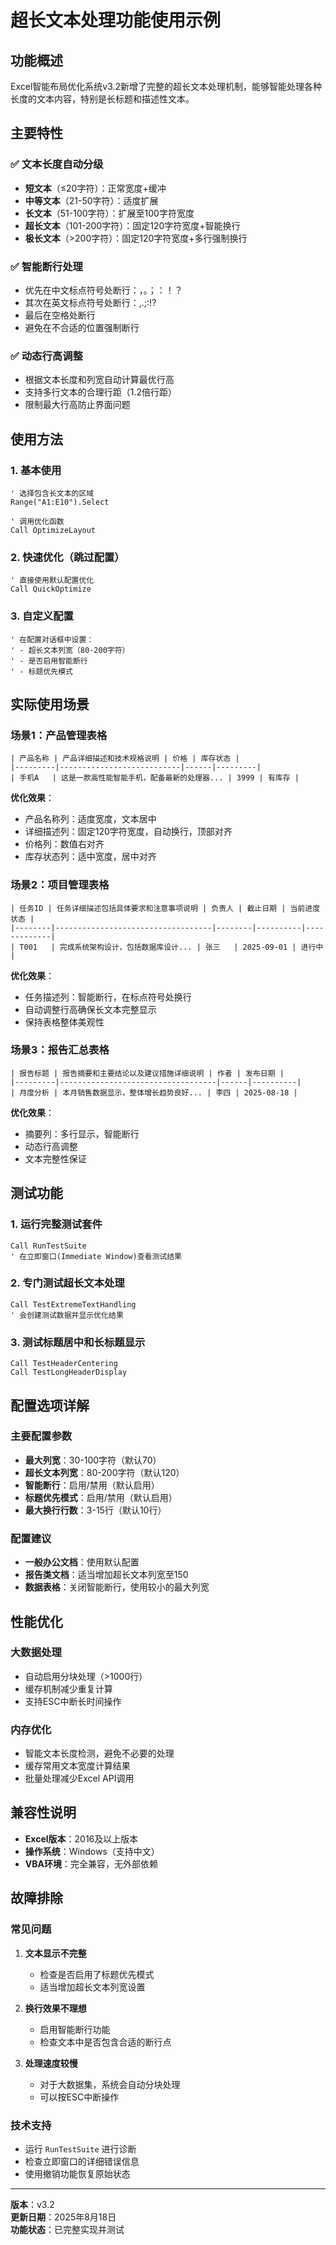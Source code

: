 # 超长文本处理功能使用示例

## 功能概述

Excel智能布局优化系统v3.2新增了完整的超长文本处理机制，能够智能处理各种长度的文本内容，特别是长标题和描述性文本。

## 主要特性

### ✅ 文本长度自动分级
- **短文本**（≤20字符）：正常宽度+缓冲
- **中等文本**（21-50字符）：适度扩展
- **长文本**（51-100字符）：扩展至100字符宽度
- **超长文本**（101-200字符）：固定120字符宽度+智能换行
- **极长文本**（>200字符）：固定120字符宽度+多行强制换行

### ✅ 智能断行处理
- 优先在中文标点符号处断行：，。；：！？
- 其次在英文标点符号处断行：,.;:!?
- 最后在空格处断行
- 避免在不合适的位置强制断行

### ✅ 动态行高调整
- 根据文本长度和列宽自动计算最优行高
- 支持多行文本的合理行距（1.2倍行距）
- 限制最大行高防止界面问题

## 使用方法

### 1. 基本使用
```vba
' 选择包含长文本的区域
Range("A1:E10").Select

' 调用优化函数
Call OptimizeLayout
```

### 2. 快速优化（跳过配置）
```vba
' 直接使用默认配置优化
Call QuickOptimize
```

### 3. 自定义配置
```vba
' 在配置对话框中设置：
' - 超长文本列宽（80-200字符）
' - 是否启用智能断行
' - 标题优先模式
```

## 实际使用场景

### 场景1：产品管理表格
```
| 产品名称 | 产品详细描述和技术规格说明 | 价格 | 库存状态 |
|---------|---------------------------|------|---------|
| 手机A   | 这是一款高性能智能手机，配备最新的处理器... | 3999 | 有库存 |
```

**优化效果**：
- 产品名称列：适度宽度，文本居中
- 详细描述列：固定120字符宽度，自动换行，顶部对齐
- 价格列：数值右对齐
- 库存状态列：适中宽度，居中对齐

### 场景2：项目管理表格
```
| 任务ID | 任务详细描述包括具体要求和注意事项说明 | 负责人 | 截止日期 | 当前进度状态 |
|--------|-----------------------------------|--------|----------|-------------|
| T001   | 完成系统架构设计，包括数据库设计... | 张三   | 2025-09-01 | 进行中 |
```

**优化效果**：
- 任务描述列：智能断行，在标点符号处换行
- 自动调整行高确保长文本完整显示
- 保持表格整体美观性

### 场景3：报告汇总表格
```
| 报告标题 | 报告摘要和主要结论以及建议措施详细说明 | 作者 | 发布日期 |
|---------|-----------------------------------|------|----------|
| 月度分析 | 本月销售数据显示，整体增长趋势良好... | 李四 | 2025-08-18 |
```

**优化效果**：
- 摘要列：多行显示，智能断行
- 动态行高调整
- 文本完整性保证

## 测试功能

### 1. 运行完整测试套件
```vba
Call RunTestSuite
' 在立即窗口(Immediate Window)查看测试结果
```

### 2. 专门测试超长文本处理
```vba
Call TestExtremeTextHandling
' 会创建测试数据并显示优化结果
```

### 3. 测试标题居中和长标题显示
```vba
Call TestHeaderCentering
Call TestLongHeaderDisplay
```

## 配置选项详解

### 主要配置参数
- **最大列宽**：30-100字符（默认70）
- **超长文本列宽**：80-200字符（默认120）
- **智能断行**：启用/禁用（默认启用）
- **标题优先模式**：启用/禁用（默认启用）
- **最大换行行数**：3-15行（默认10行）

### 配置建议
- **一般办公文档**：使用默认配置
- **报告类文档**：适当增加超长文本列宽至150
- **数据表格**：关闭智能断行，使用较小的最大列宽

## 性能优化

### 大数据处理
- 自动启用分块处理（>1000行）
- 缓存机制减少重复计算
- 支持ESC中断长时间操作

### 内存优化
- 智能文本长度检测，避免不必要的处理
- 缓存常用文本宽度计算结果
- 批量处理减少Excel API调用

## 兼容性说明

- **Excel版本**：2016及以上版本
- **操作系统**：Windows（支持中文）
- **VBA环境**：完全兼容，无外部依赖

## 故障排除

### 常见问题
1. **文本显示不完整**
   - 检查是否启用了标题优先模式
   - 适当增加超长文本列宽设置

2. **换行效果不理想**
   - 启用智能断行功能
   - 检查文本中是否包含合适的断行点

3. **处理速度较慢**
   - 对于大数据集，系统会自动分块处理
   - 可以按ESC中断操作

### 技术支持
- 运行 `RunTestSuite` 进行诊断
- 检查立即窗口的详细错误信息
- 使用撤销功能恢复原始状态

---
**版本**：v3.2  
**更新日期**：2025年8月18日  
**功能状态**：已完整实现并测试
